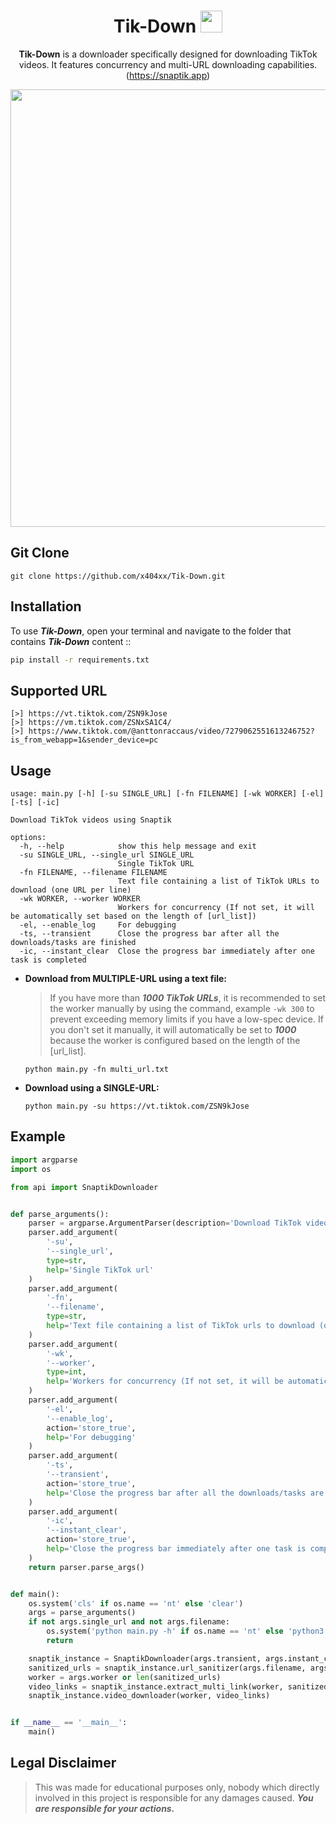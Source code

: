 <div align="center">

# Tik-Down <img src="https://github.com/x404xx/Tik-Down/assets/114883816/05bb5343-bd6d-494c-ad1d-5eb85bd3fed2" width="35px">

**Tik-Down** is a downloader specifically designed for downloading TikTok videos. It features concurrency and multi-URL downloading capabilities. (https://snaptik.app)

<img src="https://github.com/x404xx/Tik-Down/assets/114883816/b88c972c-4c71-465e-803e-7e47de052452" width="700" height="auto">

</div>

## Git Clone

```
git clone https://github.com/x404xx/Tik-Down.git
```

## Installation

To use _**Tik-Down**_, open your terminal and navigate to the folder that contains _**Tik-Down**_ content ::

```bash
pip install -r requirements.txt
```

## Supported URL

```
[>] https://vt.tiktok.com/ZSN9kJose
[>] https://vm.tiktok.com/ZSNxSA1C4/
[>] https://www.tiktok.com/@anttonraccaus/video/7279062551613246752?is_from_webapp=1&sender_device=pc
```

## Usage

```
usage: main.py [-h] [-su SINGLE_URL] [-fn FILENAME] [-wk WORKER] [-el] [-ts] [-ic]

Download TikTok videos using Snaptik

options:
  -h, --help            show this help message and exit
  -su SINGLE_URL, --single_url SINGLE_URL
                        Single TikTok URL
  -fn FILENAME, --filename FILENAME
                        Text file containing a list of TikTok URLs to download (one URL per line)
  -wk WORKER, --worker WORKER
                        Workers for concurrency (If not set, it will be automatically set based on the length of [url_list])
  -el, --enable_log     For debugging
  -ts, --transient      Close the progress bar after all the downloads/tasks are finished
  -ic, --instant_clear  Close the progress bar immediately after one task is completed
```

-   **Download from MULTIPLE-URL using a text file:**

    > If you have more than **_1000 TikTok URLs_**, it is recommended to set the worker manually by using the command, example `-wk 300` to prevent exceeding memory limits if you have a low-spec device. If you don't set it manually, it will automatically be set to **_1000_** because the worker is configured based on the length of the [url_list].

    ```
    python main.py -fn multi_url.txt
    ```

-   **Download using a SINGLE-URL:**
    ```
    python main.py -su https://vt.tiktok.com/ZSN9kJose
    ```

## Example

```python
import argparse
import os

from api import SnaptikDownloader


def parse_arguments():
    parser = argparse.ArgumentParser(description='Download TikTok videos using Snaptik')
    parser.add_argument(
        '-su',
        '--single_url',
        type=str,
        help='Single TikTok url'
    )
    parser.add_argument(
        '-fn',
        '--filename',
        type=str,
        help='Text file containing a list of TikTok urls to download (one URL per line)'
    )
    parser.add_argument(
        '-wk',
        '--worker',
        type=int,
        help='Workers for concurrency (If not set, it will be automatically set based on the length of [url_list])'
    )
    parser.add_argument(
        '-el',
        '--enable_log',
        action='store_true',
        help='For debugging'
    )
    parser.add_argument(
        '-ts',
        '--transient',
        action='store_true',
        help='Close the progress bar after all the downloads/tasks are finished'
    )
    parser.add_argument(
        '-ic',
        '--instant_clear',
        action='store_true',
        help='Close the progress bar immediately after one task is completed'
    )
    return parser.parse_args()


def main():
    os.system('cls' if os.name == 'nt' else 'clear')
    args = parse_arguments()
    if not args.single_url and not args.filename:
        os.system('python main.py -h' if os.name == 'nt' else 'python3 main.py -h')
        return

    snaptik_instance = SnaptikDownloader(args.transient, args.instant_clear, args.enable_log)
    sanitized_urls = snaptik_instance.url_sanitizer(args.filename, args.single_url)
    worker = args.worker or len(sanitized_urls)
    video_links = snaptik_instance.extract_multi_link(worker, sanitized_urls)
    snaptik_instance.video_downloader(worker, video_links)


if __name__ == '__main__':
    main()
```

## **Legal Disclaimer**

> This was made for educational purposes only, nobody which directly involved in this project is responsible for any damages caused. **_You are responsible for your actions._**
